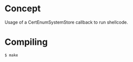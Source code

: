 # Concept

Usage of a CertEnumSystemStore callback to run shellcode.

# Compiling

```bash
$ make
```
